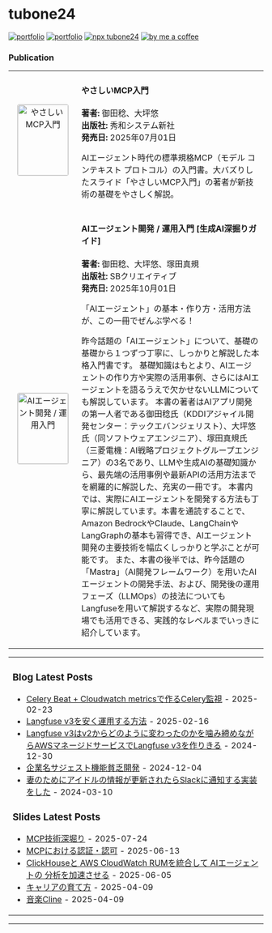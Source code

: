 # tubone24

[![portfolio](https://img.shields.io/badge/portfolio-tubone24-brightgreen)](https://portfolio.tubone-project24.xyz/)
[![portfolio](https://img.shields.io/badge/blog-tuboneBOYAKI-pink)](https://tubone-project24.xyz/)
[![npx tubone24](https://img.shields.io/badge/npx-tubone24-red?logo=npm)](https://www.npmjs.com/package/tubone24)
[![by me a coffee](https://img.shields.io/badge/ByMeACoffee-tubone24-brightgreen?logo=Buy%20Me%20A%20Coffee)](https://www.buymeacoffee.com/tubone24)

### Publication

<table>
<tr>
<td width="120px" align="center">
<img src="https://m.media-amazon.com/images/I/61sKi1t0SQL._SL1500_.jpg" alt="やさしいMCP入門" width="100" height="140" style="border: 1px solid #ddd; border-radius: 4px;">
</td>
<td>
<h4>やさしいMCP入門</h4>
<p><strong>著者:</strong> 御田稔、大坪悠<br>
<strong>出版社:</strong> 秀和システム新社<br>
<strong>発売日:</strong> 2025年07月01日</p>
<p>AIエージェント時代の標準規格MCP（モデル コンテキスト プロトコル）の入門書。大バズりしたスライド「やさしいMCP入門」の著者が新技術の基礎をやさしく解説。</p>
</td>
</tr>
<tr>
<td width="120px" align="center">
<img src="https://m.media-amazon.com/images/I/61E5zCTuJoL._SL1024_.jpg" alt="AIエージェント開発 / 運用入門" width="100" height="140" style="border: 1px solid #ddd; border-radius: 4px;">
</td>
<td>
<h4>AIエージェント開発 / 運用入門 [生成AI深掘りガイド]</h4>
<p><strong>著者:</strong> 御田稔、大坪悠、塚田真規<br>
<strong>出版社:</strong> SBクリエイティブ<br>
<strong>発売日:</strong> 2025年10月01日</p>
<p>「AIエージェント」の基本・作り方・活用方法が、この一冊でぜんぶ学べる！

昨今話題の「AIエージェント」について、基礎の基礎から１つずつ丁寧に、しっかりと解説した本格入門書です。
基礎知識はもとより、AIエージェントの作り方や実際の活用事例、さらにはAIエージェントを語るうえで欠かせないLLMについても解説しています。
本書の著者はAIアプリ開発の第一人者である御田稔氏（KDDIアジャイル開発センター：テックエバンジェリスト）、大坪悠氏（同ソフトウェアエンジニア）、塚田真規氏（三菱電機：AI戦略プロジェクトグループエンジニア）の3名であり、LLMや生成AIの基礎知識から、最先端の活用事例や最新APIの活用方法までを網羅的に解説した、充実の一冊です。
本書内では、実際にAIエージェントを開発する方法も丁寧に解説しています。本書を通読することで、Amazon BedrockやClaude、LangChainやLangGraphの基本も習得でき、AIエージェント開発の主要技術を幅広くしっかりと学ぶことが可能です。
また、本書の後半では、昨今話題の「Mastra」（AI開発フレームワーク）を用いたAIエージェントの開発手法、および、開発後の運用フェーズ（LLMOps）の技法についてもLangfuseを用いて解説するなど、実際の開発現場でも活用できる、実践的なレベルまでいっきに紹介しています。</p>
</td>
</tr>
</table>

<!-- generate_markdown_start -->

<table><tr><td valign="top" width="100%">

### Blog Latest Posts

- [Celery Beat + Cloudwatch metricsで作るCelery監視](https://tubone-project24.xyz/2025-02-24/Celery-Beat-+-Cloudwatch-metricsで作るCelery監視) - 2025-02-23
- [Langfuse v3を安く運用する方法](https://tubone-project24.xyz/2025-02-16/Langfuse-v3を安く運用する方法) - 2025-02-16
- [Langfuse v3はv2からどのように変わったのかを噛み締めながらAWSマネージドサービスでLangfuse v3を作りきる](https://tubone-project24.xyz/2024-12-30/Langfuse-v3をAWSマネージドサービスで作る) - 2024-12-30
- [企業名サジェスト機能貧乏開発](https://tubone-project24.xyz/2024-12-05/貧乏企業名サジェスト機能開発) - 2024-12-04
- [妻のためにアイドルの情報が更新されたらSlackに通知する実装をした](https://tubone-project24.xyz/2024-02-28/妻のためにアイドルの情報が更新されたらSlackに通知する実装をした) - 2024-03-10

### Slides Latest Posts

- [MCP技術深堀り](https://slide-tubone24.pages.dev/slides/mcp) - 2025-07-24
- [MCPにおける認証・認可](https://slide-tubone24.pages.dev/slides/authmcp) - 2025-06-13
- [ClickHouseと AWS CloudWatch RUMを統合して AIエージェントの 分析を加速させる](https://slide-tubone24.pages.dev/slides/clickhouse-aws-cloudwatch-rum-ai) - 2025-06-05
- [キャリアの育て方](https://slide-tubone24.pages.dev/slides/slide-0a92b4) - 2025-04-09
- [音楽Cline](https://slide-tubone24.pages.dev/slides/cline) - 2025-04-09

</td></tr></table>

<!-- generate_markdown_end -->
---

